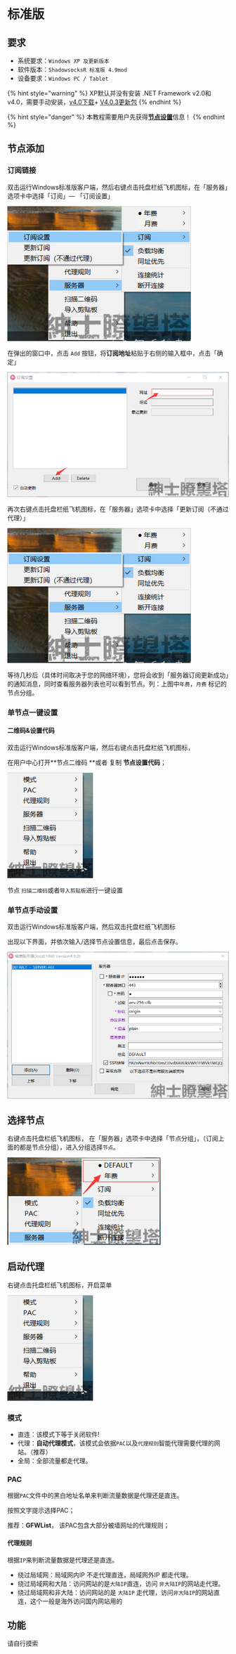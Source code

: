 # 标准版

## 要求

* 系统要求：`Windows XP 及更新版本`
* 软件版本：`ShadowsocksR 标准版 4.9mod`
* 设备要求：`Windows PC / Tablet`

{% hint style="warning" %}
 XP默认并没有安装 .NET Framework v2.0和v4.0，需要手动安装，[v4.0下载](https://download.microsoft.com/download/1/B/E/1BE39E79-7E39-46A3-96FF-047F95396215/dotNetFx40_Full_setup.exe)+ [V4.0.3更新包](https://download.microsoft.com/download/1/B/E/1BE39E79-7E39-46A3-96FF-047F95396215/dotNetFx40_Full_setup.exe)
{% endhint %}

{% hint style="danger" %}
本教程需要用户先获得[**节点设置**](https://docs.hentaiworld.cc/tutorial/settinginfo)信息！
{% endhint %}

##  节点添加

### 订阅链接

双击运行Windows标准版客户端，然后右键点击托盘栏纸飞机图标，在「服务器」选项卡中选择「订阅」— 「订阅设置」

![](../../.gitbook/assets/windowsbasic_sub%20%281%29.png)

在弹出的窗口中，点击 `Add` 按钮，将**订阅地址**粘贴于右侧的输入框中，点击「确定」

![](../../.gitbook/assets/windowsbasic_sub2.png)

再次右键点击托盘栏纸飞机图标，在「服务器」选项卡中选择「更新订阅（不通过代理）」

![](../../.gitbook/assets/windowsbasic_sub.png)

等待几秒后（具体时间取决于您的网络环境），您将会收到「服务器订阅更新成功」的通知消息，同时查看服务器列表也可以看到节点。列：上图中`年费`，`月费` 标记的节点分组。

### 单节点一键设置

#### 二维码&设置代码

 双击运行Windows标准版客户端，然后右键点击托盘栏纸飞机图标，

在用户中心打开**节点二维码 **或者 复制 **节点设置代码**；

![](../../.gitbook/assets/menu%20%281%29.png)

节点 `扫描二维码`或者`导入剪贴板`进行一键设置

###  单节点手动设置

 双击运行Windows标准版客户端，然后双击托盘栏纸飞机图标

出现以下界面，并依次输入/选择节点设置信息，最后点击保存。

![](../../.gitbook/assets/windowsbasic_sub3.png)

## 选择节点

右键点击托盘栏纸飞机图标， 在「服务器」选项卡中选择「节点分组」，（订阅上面的都是节点分组），进入分组选择`节点`。

![](../../.gitbook/assets/windows_setting.png)

## 启动代理

 右键点击托盘栏纸飞机图标，开启菜单

![](../../.gitbook/assets/menu.png)

### 模式

* 直连：该模式下等于关闭软件!
* 代理：**自动代理模式**，该模式会依据`PAC`以及`代理规则`智能代理需要代理的网站。（推荐）
* 全局：全部流量都走代理。

### PAC

根据`PAC`文件中的黑白地址名单来判断流量数据是代理还是直连。

按照文字提示选择PAC；

推荐：**GFWList**， 该PAC包含大部分被墙网址的代理规则；

#### 代理规则

根据`IP`来判断流量数据是代理还是直连。

* 绕过局域网：局域网内IP 不走代理直连，局域网外IP 都走代理。
* 绕过局域网和大陆：访问网站的是`大陆IP`直连，访问 `非大陆IP`的网站走代理。
* 绕过局域网和非大陆：访问网站的是 `大陆IP` 走代理，访问`非大陆IP`的网站直连，这个一般是海外访问国内网站用的

## 功能

请自行摸索



